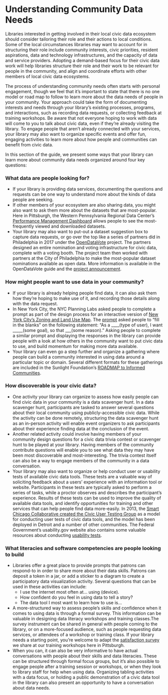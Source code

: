 # Understanding Community Data Needs

Libraries interested in getting involved in their local civic data ecosystem should consider tailoring their role and their actions to local conditions. Some of the local circumstances libraries may want to account for in structuring their role include community interests, civic priorities, resident aspirations, data and technology infrastructures, and the capacity of data and service providers. Adopting a demand-based focus for their civic data work will help libraries structure their role and their work to be relevant for people in the community, and align and coordinate efforts with other members of local civic data ecosystems.

The process of understanding community needs often starts with personal engagement, though we feel that it’s important to state that there is no one model or road map to follow to learn more about the data needs of people in your community. Your approach could take the form of documenting interests and needs through your library’s existing processes, programs, and interactions, such as recording data requests, or collecting feedback at training workshops. Be aware that not everyone hoping to work with data will come to you to talk about civic data, even if they’re already visiting the library. To engage people that aren’t already connected with your services, your library may also want to organize specific events and offer fun, engaging activities to learn more about how people and communities can benefit from civic data.

In this section of the guide, we present some ways that your library can learn more about community data needs organized around four key questions:

### **What data are people looking for?**

* If your library is providing data services, documenting the questions and requests can be one way to understand more about the kinds of data people are seeking. 
* If other members of your ecosystem are also sharing data, you might also want to ask them more about the datasets that are most-popular. Here in Pittsburgh, the Western Pennsylvania Regional Data Center’s [Performance Management Dashboard](https://tools.wprdc.org/analytics/wprdc-dashboard/) allows people to see the most-frequently viewed and downloaded datasets.
* Your library may also want to put-out a dataset suggestion box to capture data requests, or go over the top like a series of partners did in Philadelphia in 2017 under the [OpenDataVote](https://web.archive.org/web/20180829033419/https://www.opendatavote.org/) project. The partners designed an entire nomination and voting infrastructure for civic data, complete with a voting booth. The project team then worked with partners at the City of Philadelphia to make the most-popular dataset nominations available as open data. More information is available in the OpenDataVote guide and the [project announcement](https://www.azavea.com/announcements/opendatavote-wants-vote-important-data-city-philadelphia-release/).

### How might people want to use data in your community?

* If your library is already helping people find data, it can also ask them how they’re hoping to make use of it, and recording those details along with the data request. 
* In New York City, the NYC Planning Labs asked people to complete a prompt as part of the design process for an interactive version of [New York City’s Zoning and Land Use Map](https://zola.planning.nyc.gov/about#9.72/40.7125/-73.733). The [prompt](https://twitter.com/NYCPlanningLabs/status/903247159168040960) asked people to “fill in the blanks” on the following statement: “As a \_\_\_\_\(type of user\),  I want \_\_\_\_\_\(some goal\), so that \_\_\_\(some reason\).” Asking people to complete a similar prompt and displaying the responses in the library can provide people with a look at how others in the community want to put civic data to use, and build momentum for making more data available. 
* Your library can even go a step further and organize a gathering where people can build a community interested in using data around a particular topic or domain. Several different formats for these gatherings are included in the Sunlight Foundation’s [ROADMAP to Informed Communities](https://communities.sunlightfoundation.com/). 

### How discoverable is your civic data?

* One activity your library can organize to assess how easily people can find civic data in your community is a data scavenger hunt. In a data scavenger hunt, participants are  tasked to answer several questions about their local community using publicly-accessible civic data. While the activity can be done remotely, structuring the data scavenger hunt as an in-person activity will enable event organizers to ask participants about their experience finding data at the conclusion of the event.
* Another related activity could involve having members of your community design questions for a civic data trivia contest or scavenger hunt to be played at your library.  Having members of the community contribute questions will enable you to see what data they may have been most discoverable and most-interesting. The trivia contest itself can also be a way to engage members of the community in a data conversation. 
* Your library may also want to organize or help conduct user or usability tests of available civic data tools. These tests are a valuable way of soliciting feedback about a users’ experience with an information tool or website.  Participants in these tests are typically asked to perform a series of tasks, while a proctor observes and describes the participant’s experience. Results of these tests can be used to improve the quality of available data tools, and identify opportunities for training and other services that can help people find data more-easily. In 2013, the [Smart Chicago Collaborative created the Civic User Testing Group](https://irp-cdn.multiscreensite.com/9614ecbe/files/uploaded/TheCUTGroupBook.pdf) as a model for conducting user tests of civic data tools, and the model has been deployed in Detroit and a number of other communities. The Federal Government’s usability.gov website also contains some valuable resources about conducting [usability tests](https://www.usability.gov/how-to-and-tools/methods/usability-testing.html). 

### What literacies and software competencies are people looking to build

* Libraries offer a great place to provide prompts that patrons can respond-to in order to share more about their data skills. Patrons can deposit a token in a jar, or add a sticker to a diagram to create a participatory data visualization activity. Several questions that can be used in these activities can include:
  * I use the internet most often at… using \(device\).
  * How confident do you feel in using data to tell a story?
  * The data tool I most want to learn how to use is… 
* A more-structured way to assess people’s skills and confidence when it comes to using data is through a formal survey. This information can be valuable in designing data literacy workshops and training classes.The survey instrument can be shared in general with people coming to the library, or on a more-focused audience, such as people requesting data services, or attendees of a workshop or training class. If your library needs a starting point, you’re welcome to adapt the [satisfaction survey](https://docs.google.com/document/d/15ikVcKc9gehyp8LvY_If-QdqfR82qy_9ZJ81x_YkjTQ/edit?usp=sharing) we share at our training workshops here in Pittsburgh.
* When you can, it can also be very informative to have actual conversations with people about their skills and data literacies. These can be structured through formal focus groups, but it’s also possible to engage people after a training session or workshops, or when they look to library staff for help when using data. Organizing tabling activities with a data focus, or holding a public demonstration of a civic data tool in the library can also present an opportunity to have a conversation about data needs. 

